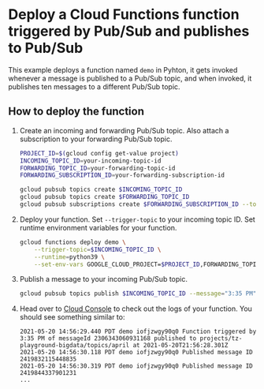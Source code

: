 # Deploy a Cloud Functions function triggered by Pub/Sub and publishes to Pub/Sub

This example deploys a function named `demo` in Pyhton, it gets invoked whenever a message is published to a Pub/Sub topic, and when invoked, it publishes ten messages to a different Pub/Sub topic. 

## How to deploy the function

1. Create an incoming and forwarding Pub/Sub topic. Also attach a subscription to your forwarding Pub/Sub topic.

    ```sh
    PROJECT_ID=$(gcloud config get-value project)
    INCOMING_TOPIC_ID=your-incoming-topic-id
    FORWARDING_TOPIC_ID=your-forwarding-topic-id
    FORWARDING_SUBSCRIPTION_ID=your-forwarding-subscription-id

    gcloud pubsub topics create $INCOMING_TOPIC_ID
    gcloud pubsub topics create $FORWARDING_TOPIC_ID
    gcloud pubsub subscriptions create $FORWARDING_SUBSCRIPTION_ID --topic=$FORWARDING_TOPIC_ID
    ```

1. Deploy your function. Set `--trigger-topic` to your incoming topic ID. Set runtime environment variables for your function.

    ```sh
    gcloud functions deploy demo \
        --trigger-topic=$INCOMING_TOPIC_ID \
        --runtime=python39 \
        --set-env-vars GOOGLE_CLOUD_PROJECT=$PROJECT_ID,FORWARDING_TOPIC_ID=$FORWARDING_TOPIC_ID
    ```

1. Publish a message to your incoming Pub/Sub topic.

    ```sh
    gcloud pubsub topics publish $INCOMING_TOPIC_ID --message="3:35 PM"
    ```

1. Head over to [Cloud Console]() to check out the logs of your function. You should see something similar to:

    ```none
    2021-05-20 14:56:29.440 PDT demo iofjzwgy90q0 Function triggered by 3:35 PM of messageId 2306343060931168 published to projects/tz-playground-bigdata/topics/april at 2021-05-20T21:56:28.301Z
    2021-05-20 14:56:30.118 PDT demo iofjzwgy90q0 Published message ID 2419832115448835
    2021-05-20 14:56:30.319 PDT demo iofjzwgy90q0 Published message ID 2419844337901231
    ...
    ```